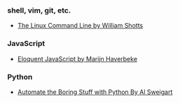 ### shell, vim, git, etc.

* [The Linux Command Line by William Shotts](https://www.linuxcommand.org/tlcl.php)


### JavaScript

* [Eloquent JavaScript by Marijn Haverbeke](https://eloquentjavascript.net)


### Python

* [Automate the Boring Stuff with Python By Al Sweigart](https://automatetheboringstuff.com)
